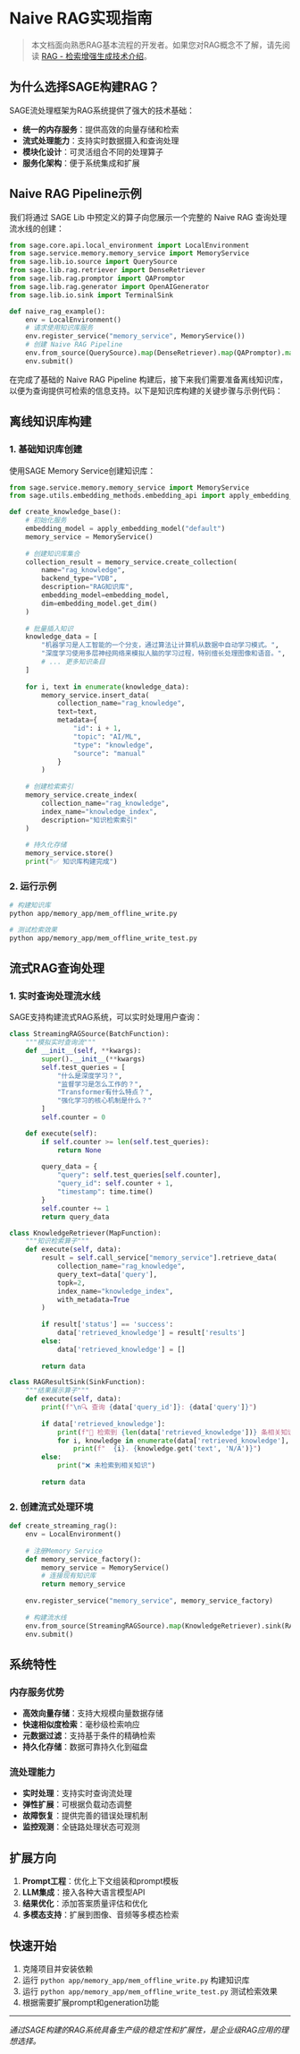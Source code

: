 # Naive RAG实现指南

> 本文档面向熟悉RAG基本流程的开发者。如果您对RAG概念不了解，请先阅读 [RAG - 检索增强生成技术介绍](you_know_rag.md)。

## 为什么选择SAGE构建RAG？

SAGE流处理框架为RAG系统提供了强大的技术基础：

- **统一的内存服务**：提供高效的向量存储和检索
- **流式处理能力**：支持实时数据摄入和查询处理
- **模块化设计**：可灵活组合不同的处理算子
- **服务化架构**：便于系统集成和扩展

## Naive RAG Pipeline示例

我们将通过 SAGE Lib 中预定义的算子向您展示一个完整的 Naive RAG 查询处理流水线的创建：

```python
from sage.core.api.local_environment import LocalEnvironment
from sage.service.memory.memory_service import MemoryService
from sage.lib.io.source import QuerySource
from sage.lib.rag.retriever import DenseRetriever
from sage.lib.rag.promptor import QAPromptor
from sage.lib.rag.generator import OpenAIGenerator
from sage.lib.io.sink import TerminalSink

def naive_rag_example():
    env = LocalEnvironment()
    # 请求使用知识库服务
    env.register_service("memory_service", MemoryService())
    # 创建 Naive RAG Pipeline 
    env.from_source(QuerySource).map(DenseRetriever).map(QAPromptor).map(OpenAIGenerator).sink(AnswerSink)
    env.submit()
```

在完成了基础的 Naive RAG Pipeline 构建后，接下来我们需要准备离线知识库，以便为查询提供可检索的信息支持。以下是知识库构建的关键步骤与示例代码：

## 离线知识库构建

### 1. 基础知识库创建

使用SAGE Memory Service创建知识库：

```python
from sage.service.memory.memory_service import MemoryService
from sage.utils.embedding_methods.embedding_api import apply_embedding_model

def create_knowledge_base():
    # 初始化服务
    embedding_model = apply_embedding_model("default")
    memory_service = MemoryService()
    
    # 创建知识库集合
    collection_result = memory_service.create_collection(
        name="rag_knowledge",
        backend_type="VDB",
        description="RAG知识库",
        embedding_model=embedding_model,
        dim=embedding_model.get_dim()
    )
    
    # 批量插入知识
    knowledge_data = [
        "机器学习是人工智能的一个分支，通过算法让计算机从数据中自动学习模式。",
        "深度学习使用多层神经网络来模拟人脑的学习过程，特别擅长处理图像和语音。",
        # ... 更多知识条目
    ]
    
    for i, text in enumerate(knowledge_data):
        memory_service.insert_data(
            collection_name="rag_knowledge",
            text=text,
            metadata={
                "id": i + 1,
                "topic": "AI/ML",
                "type": "knowledge",
                "source": "manual"
            }
        )
    
    # 创建检索索引
    memory_service.create_index(
        collection_name="rag_knowledge",
        index_name="knowledge_index",
        description="知识检索索引"
    )
    
    # 持久化存储
    memory_service.store()
    print("✅ 知识库构建完成")
```

### 2. 运行示例

```bash
# 构建知识库
python app/memory_app/mem_offline_write.py

# 测试检索效果
python app/memory_app/mem_offline_write_test.py
```

## 流式RAG查询处理

### 1. 实时查询处理流水线

SAGE支持构建流式RAG系统，可以实时处理用户查询：

```python
class StreamingRAGSource(BatchFunction):
    """模拟实时查询流"""
    def __init__(self, **kwargs):
        super().__init__(**kwargs)
        self.test_queries = [
            "什么是深度学习？",
            "监督学习是怎么工作的？", 
            "Transformer有什么特点？",
            "强化学习的核心机制是什么？"
        ]
        self.counter = 0

    def execute(self):
        if self.counter >= len(self.test_queries):
            return None
        
        query_data = {
            "query": self.test_queries[self.counter],
            "query_id": self.counter + 1,
            "timestamp": time.time()
        }
        self.counter += 1
        return query_data

class KnowledgeRetriever(MapFunction):
    """知识检索算子"""
    def execute(self, data):
        result = self.call_service["memory_service"].retrieve_data(
            collection_name="rag_knowledge",
            query_text=data['query'],
            topk=2,
            index_name="knowledge_index",
            with_metadata=True
        )
        
        if result['status'] == 'success':
            data['retrieved_knowledge'] = result['results']
        else:
            data['retrieved_knowledge'] = []
        
        return data

class RAGResultSink(SinkFunction):
    """结果展示算子"""
    def execute(self, data):
        print(f"\n🔍 查询 {data['query_id']}: {data['query']}")
        
        if data['retrieved_knowledge']:
            print(f"📖 检索到 {len(data['retrieved_knowledge'])} 条相关知识:")
            for i, knowledge in enumerate(data['retrieved_knowledge'], 1):
                print(f"  {i}. {knowledge.get('text', 'N/A')}")
        else:
            print("❌ 未检索到相关知识")
        
        return data
```

### 2. 创建流式处理环境

```python
def create_streaming_rag():
    env = LocalEnvironment()
    
    # 注册Memory Service
    def memory_service_factory():
        memory_service = MemoryService()
        # 连接现有知识库
        return memory_service
    
    env.register_service("memory_service", memory_service_factory)
    
    # 构建流水线
    env.from_source(StreamingRAGSource).map(KnowledgeRetriever).sink(RAGResultSink)
    env.submit()
```

## 系统特性

### 内存服务优势
- **高效向量存储**：支持大规模向量数据存储
- **快速相似度检索**：毫秒级检索响应
- **元数据过滤**：支持基于条件的精确检索
- **持久化存储**：数据可靠持久化到磁盘

### 流处理能力
- **实时处理**：支持实时查询流处理
- **弹性扩展**：可根据负载动态调整
- **故障恢复**：提供完善的错误处理机制
- **监控观测**：全链路处理状态可观测

## 扩展方向

1. **Prompt工程**：优化上下文组装和prompt模板
2. **LLM集成**：接入各种大语言模型API
3. **结果优化**：添加答案质量评估和优化
4. **多模态支持**：扩展到图像、音频等多模态检索

## 快速开始

1. 克隆项目并安装依赖
2. 运行 `python app/memory_app/mem_offline_write.py` 构建知识库
3. 运行 `python app/memory_app/mem_offline_write_test.py` 测试检索效果
4. 根据需要扩展prompt和generation功能

---

*通过SAGE构建的RAG系统具备生产级的稳定性和扩展性，是企业级RAG应用的理想选择。*
